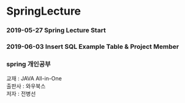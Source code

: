 # SpringLecture

### 2019-05-27 Spring Lecture Start  
### 2019-06-03 Insert SQL Example Table & Project Member  

### spring 개인공부
교재 : JAVA All-in-One  
출판사 : 와우북스  
저자 : 전병선  
